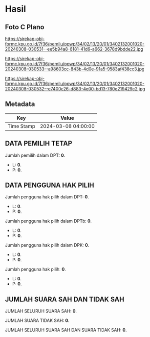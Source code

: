 # Hasil

## Foto C Plano

https://sirekap-obj-formc.kpu.go.id/7f36/pemilu/ppwp/34/02/13/20/01/3402132001020-20240308-030531--ee5b94a8-6181-41d6-a662-3678d9bdde22.jpg

https://sirekap-obj-formc.kpu.go.id/7f36/pemilu/ppwp/34/02/13/20/01/3402132001020-20240308-030533--a98603cc-843b-4d0e-91a5-9583af438cc3.jpg

https://sirekap-obj-formc.kpu.go.id/7f36/pemilu/ppwp/34/02/13/20/01/3402132001020-20240308-030532--e7400c26-d883-4e00-bd13-780e219429c2.jpg


## Metadata

| Key        | Value               |
| ---------- | ------------------- |
| Time Stamp | 2024-03-08 04:00:00 |


## DATA PEMILIH TETAP

Jumlah pemilih dalam DPT: **0**.
 * L: **0**.
 * P: **0**.

## DATA PENGGUNA HAK PILIH

Jumlah pengguna hak pilih dalam DPT: **0**.
 * L: **0**.
 * P: **0**.

Jumlah pengguna hak pilih dalam DPTb: **0**.
 * L: **0**.
 * P: **0**.

Jumlah pengguna hak pilih dalam DPK: **0**.
 * L: **0**.
 * P: **0**.

Jumlah pengguna hak pilih: **0**.
 * L: **0**.
 * P: **0**.

## JUMLAH SUARA SAH DAN TIDAK SAH

JUMLAH SELURUH SUARA SAH: **0**.

JUMLAH SUARA TIDAK SAH: **0**.

JUMLAH SELURUH SUARA SAH DAN SUARA TIDAK SAH: **0**.


